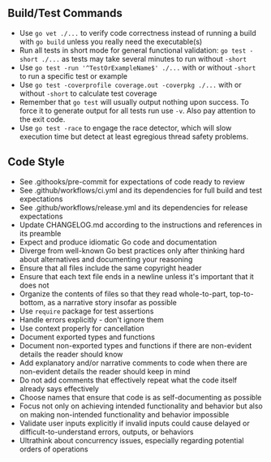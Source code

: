 ## Build/Test Commands
- Use `go vet ./...` to verify code correctness instead of running a build with `go build` unless you really need the executable(s)
- Run all tests in short mode for general functional validation: `go test -short ./...` as tests may take several minutes to run without `-short`
- Use `go test -run '^TestOrExampleName$' ./...` with or without `-short` to run a specific test or example
- Use `go test -coverprofile coverage.out -coverpkg ./...` with or without `-short` to calculate test coverage
- Remember that `go test` will usually output nothing upon success.  To force it to generate output for all tests run use `-v`.  Also pay attention to the exit code.
- Use `go test -race` to engage the race detector, which will slow execution time but detect at least egregious thread safety problems.

## Code Style
- See .githooks/pre-commit for expectations of code ready to review
- See .github/workflows/ci.yml and its dependencies for full build and test expectations
- See .github/workflows/release.yml and its dependencies for release expectations
- Update CHANGELOG.md according to the instructions and references in its preamble
- Expect and produce idiomatic Go code and documentation
- Diverge from well-known Go best practices only after thinking hard about alternatives and documenting your reasoning
- Ensure that all files include the same copyright header
- Ensure that each text file ends in a newline unless it's important that it does not  
- Organize the contents of files so that they read whole-to-part, top-to-bottom, as a narrative story insofar as possible
- Use `require` package for test assertions
- Handle errors explicitly - don't ignore them
- Use context properly for cancellation
- Document exported types and functions
- Document non-exported types and functions if there are non-evident details the reader should know
- Add explanatory and/or narrative comments to code when there are non-evident details the reader should keep in mind
- Do not add comments that effectively repeat what the code itself already says effectively
- Choose names that ensure that code is as self-documenting as possible
- Focus not only on achieving intended functionality and behavior but also on making non-intended functionality and behavior impossible
- Validate user inputs explicitly if invalid inputs could cause delayed or difficult-to-understand errors, outputs, or behaviors 
- Ultrathink about concurrency issues, especially regarding potential orders of operations
